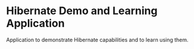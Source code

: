 # Hibernate Demo and Learning Application
Application to demonstrate Hibernate capabilities and to learn using them.
